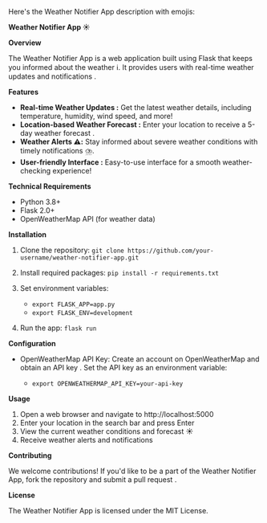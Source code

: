Here's the Weather Notifier App description with emojis:

**Weather Notifier App ️☀️**

**Overview**

The Weather Notifier App is a web application built using Flask that keeps you informed about the weather ℹ️. It provides users with real-time weather updates and notifications .  

**Features**

* **Real-time Weather Updates ️:** Get the latest weather details, including temperature, humidity, wind speed, and more!
* **Location-based Weather Forecast :** Enter your location to receive a 5-day weather forecast .
* **Weather Alerts ⚠️:** Stay informed about severe weather conditions with timely notifications ⛈️️.
* **User-friendly Interface :** Easy-to-use interface for a smooth weather-checking experience!

**Technical Requirements**

* Python 3.8+ 
* Flask 2.0+ ️
* OpenWeatherMap API  (for weather data)

**Installation**

1. Clone the repository: `git clone https://github.com/your-username/weather-notifier-app.git`
2. Install required packages: `pip install -r requirements.txt`
3. Set environment variables:

    * `export FLASK_APP=app.py`
    * `export FLASK_ENV=development`

4. Run the app: `flask run` 

**Configuration**

* OpenWeatherMap API Key: Create an account on OpenWeatherMap and obtain an API key . Set the API key as an environment variable:

    * `export OPENWEATHERMAP_API_KEY=your-api-key`

**Usage**

1. Open a web browser and navigate to http://localhost:5000
2. Enter your location in the search bar and press Enter 
3. View the current weather conditions and forecast ☀️
4. Receive weather alerts and notifications 

**Contributing**

We welcome contributions! If you'd like to be a part of the Weather Notifier App, fork the repository and submit a pull request .

**License**

The Weather Notifier App is licensed under the MIT License. 
